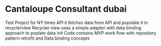 # Cantaloupe Consultant dubai
Test Project for NY times API
it fetches data from API and populate it in recyclerview
Recycler view uses a simple adapter with data binding approach to poplate data init
Code contains MVP work flow with repository pattern
retrofit
and Data binding concepts
